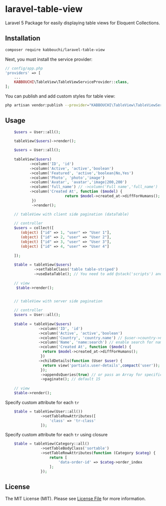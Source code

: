 # laravel-table-view

Laravel 5 Package for easily displaying table views for Eloquent Collections.

Installation
----
 
``` bash
composer require kabbouchi/laravel-table-view
```
Next, you must install the service provider:

```php
// config/app.php
'providers' => [
    ...
    KABBOUCHI\TableView\TableViewServiceProvider::class,
];
```

You can publish and add custom styles for table view:
```bash
php artisan vendor:publish --provider="KABBOUCHI\TableView\TableViewServiceProvider" --tag="tableView"
```

## Usage

```php
    $users = User::all();
    
    tableView($users)->render();

```

```php
    $users = User::all();
    
    tableView($users)
           ->column('ID', 'id')
           ->column('Active', 'active','boolean')
           ->column('Featured', 'active','boolean|No,Yes')
           ->column('Photo', 'photo','image')
           ->column('Avatar', 'avatar','image|200,200')
           ->column('full_name') // ->column('Full name','full_name')
           ->column('Created At', function ($model) {
                           return $model->created_at->diffForHumans();
            })
            ->render();
```

```php
    // tableView with client side pagination (dataTable)
    
    // controller
    $users = collect([
       (object) ["id" => 1, "user" => "User 1"],
       (object) ["id" => 2, "user" => "User 2"],
       (object) ["id" => 3, "user" => "User 3"],
       (object) ["id" => 4, "user" => "User 4"]
    
    ]);
    
    $table = tableView($users)
             ->setTableClass('table table-striped')
             ->useDataTable(); // You need to add @stack('scripts') and @stack('styles') in your main blade template
    
    // view
     $table->render();
```

```php

    // tableView with server side pagination
    
    // controller
    $users = User::all();
   
    $table = tableView($users)
               ->column('ID', 'id')
               ->column('Active', 'active','boolean')
               ->column('Country', 'country.name') // $user->country->name
               ->column('Name', 'name:search') // enable search for names
               ->column('Created At', function ($model) {
                 return $model->created_at->diffForHumans();
                })
               ->childDetails(function (User $user) {
                 return view('partials.user-details',compact('user')); // return view or string
                });
                ->appendsQueries(true) // or pass an Array for specific queries e.g: ['foo','bar']
                ->paginate(); // default 15
            
    // view
    $table->render();
```

Specify custom attribute for each `tr`
```php
    $table = tableView(User::all())
                ->setTableRowAttributes([
                    'class' => 'tr-class'
                ]);
```

Specify custom attribute for each `tr` using closure 
```php
    $table = tableView(Category::all()
                ->setTableBodyClass('sortable')
                ->setTableRowAttributes(function (Category $categ) {
                    return [
                        'data-order-id' => $categ->order_index
                    ];
                });
```

## License

The MIT License (MIT). Please see [License File](LICENSE.md) for more information.
